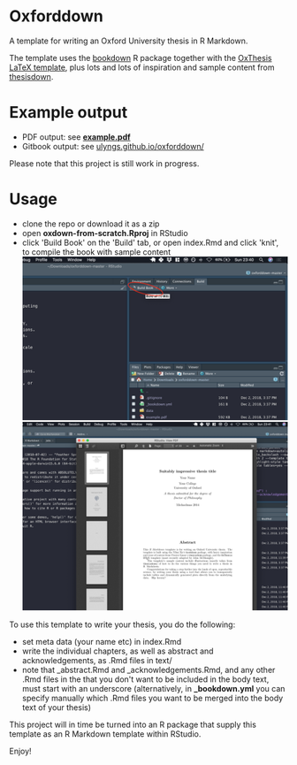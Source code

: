# Oxforddown

A template for writing an Oxford University thesis in R Markdown.

The template uses the [bookdown](https://bookdown.org) R package together with the [OxThesis LaTeX template](https://github.com/mcmanigle/OxThesis), plus lots and lots of inspiration and sample content from [thesisdown](https://github.com/ismayc/thesisdown).

# Example output
- PDF output: see [**example.pdf**](https://github.com/ulyngs/oxforddown/blob/master/example.pdf)
- Gitbook output: see [ulyngs.github.io/oxforddown/](https://ulyngs.github.io/oxforddown/)

Please note that this project is still work in progress.

# Usage
- clone the repo or download it as a zip
- open **oxdown-from-scratch.Rproj** in RStudio
- click 'Build Book' on the 'Build' tab, or open index.Rmd and click 'knit', to compile the book with sample content
![](screenshots/build.png)
![](screenshots/compiled.png)

To use this template to write your thesis, you do the following:
- set meta data (your name etc) in index.Rmd
- write the individual chapters, as well as abstract and acknowledgements, as .Rmd files in text/
- note that \_abstract.Rmd and \_acknowledgements.Rmd, and any other .Rmd files in the that you don't want to be included in the body text, must start with an underscore (alternatively, in **\_bookdown.yml** you can specify manually which .Rmd files you want to be merged into the body text of your thesis)

This project will in time be turned into an R package that supply this template as an R Markdown template within RStudio.

Enjoy!
